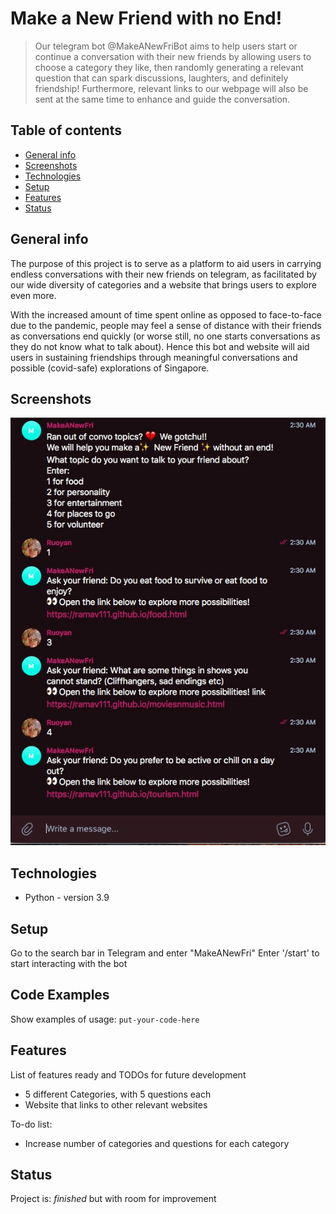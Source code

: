 # Make a New Friend with no End!
> Our telegram bot @MakeANewFriBot aims to help users start or continue a conversation with their new friends by allowing users to choose a category they like, then randomly generating a relevant question that can spark discussions, laughters, and definitely friendship! 
> Furthermore, relevant links to our webpage will also be sent at the same time to enhance and guide the conversation.

## Table of contents
* [General info](#general-info)
* [Screenshots](#screenshots)
* [Technologies](#technologies)
* [Setup](#setup)
* [Features](#features)
* [Status](#status)

## General info
The purpose of this project is to serve as a platform to aid users in carrying endless conversations with their new friends on telegram, as facilitated by our wide diversity of categories and a website that brings users to explore even more. 

With the increased amount of time spent online as opposed to face-to-face due to the pandemic, people may feel a sense of distance with their friends as conversations end quickly (or worse still, no one starts conversations as they do not know what to talk about). Hence this bot and website will aid users in sustaining friendships through meaningful conversations and possible (covid-safe) explorations of Singapore. 

## Screenshots
![alt text](https://github.com/ruoyann/MakeANewFri/blob/main/telebot.png)

## Technologies
* Python - version 3.9

## Setup
Go to the search bar in Telegram and enter "MakeANewFri"
Enter '/start' to start interacting with the bot

## Code Examples
Show examples of usage:
`put-your-code-here`

## Features
List of features ready and TODOs for future development
* 5 different Categories, with 5 questions each  
* Website that links to other relevant websites  

To-do list:
* Increase number of categories and questions for each category 

## Status
Project is: _finished_ but with room for improvement
